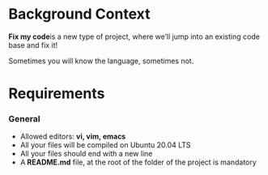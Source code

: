 <h1>Background Context</h1>
<p><strong>Fix my code</strong>is a new type of project, where we’ll jump into an existing code base and fix it!</p>
<p>Sometimes you will know the language, sometimes not.</P>
<h1>Requirements</h1>
<h3>General</h3>
<ul>
<li>Allowed editors: <strong>vi, vim, emacs</strong></li>
<li>All your files will be compiled on Ubuntu 20.04 LTS</li>
<li>All your files should end with a new line</li>
<li>A<strong> README.md</strong> file, at the root of the folder of the project is mandatory</li>
</ul>
